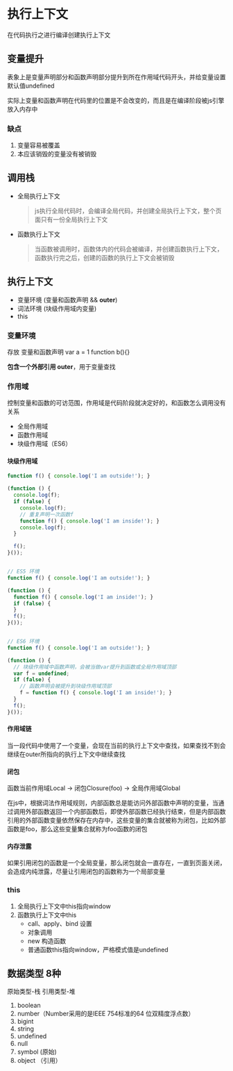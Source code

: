 # 执行上下文

在代码执行之进行编译创建执行上下文

## 变量提升

表象上是变量声明部分和函数声明部分提升到所在作用域代码开头，并给变量设置默认值undefined

实际上变量和函数声明在代码里的位置是不会改变的，而且是在编译阶段被js引擎放入内存中

### 缺点

1. 变量容易被覆盖
2. 本应该销毁的变量没有被销毁

## 调用栈

* 全局执行上下文
    > js执行全局代码时，会编译全局代码，并创建全局执行上下文，整个页面只有一份全局执行上下文
* 函数执行上下文
    > 当函数被调用时，函数体内的代码会被编译，并创建函数执行上下文，函数执行完之后，创建的函数的执行上下文会被销毁

## 执行上下文

* 变量环境 (变量和函数声明 && **outer**)
* 词法环境 (块级作用域内变量)
* this

### 变量环境

存放 变量和函数声明
var a = 1
function b(){}

**包含一个外部引用 outer**，用于变量查找

### 作用域

控制变量和函数的可访范围，作用域是代码阶段就决定好的，和函数怎么调用没有关系

* 全局作用域
* 函数作用域
* 块级作用域（ES6）

#### 块级作用域

```js
function f() { console.log('I am outside!'); }

(function () {
  console.log(f);
  if (false) {
    console.log(f);
    // 重复声明一次函数f
    function f() { console.log('I am inside!'); }
    console.log(f);
  }

  f();
}());


// ES5 环境
function f() { console.log('I am outside!'); }

(function () {
  function f() { console.log('I am inside!'); }
  if (false) {
  }
  f();
}());


// ES6 环境
function f() { console.log('I am outside!'); }

(function () {
  // 块级作用域中函数声明，会被当做var提升到函数或全局作用域顶部
  var f = undefined;
  if (false) {
    // 函数声明会被提升到块级作用域顶部
    f = function f() { console.log('I am inside!'); }
  }
  f();
}());
```

#### 作用域链

当一段代码中使用了一个变量，会现在当前的执行上下文中查找，如果查找不到会继续在outer所指向的执行上下文中继续查找

#### 闭包

函数当前作用域Local -> 闭包Closure(foo) -> 全局作用域Global

在js中，根据词法作用域规则，内部函数总是能访问外部函数中声明的变量，当通过调用外部函数返回一个内部函数后，即使外部函数已经执行结束，但是内部函数引用的外部函数变量依然保存在内存中，这些变量的集合就被称为闭包，比如外部函数是foo，那么这些变量集合就称为foo函数的闭包

#### 内存泄露

如果引用闭包的函数是一个全局变量，那么闭包就会一直存在，一直到页面关闭，会造成内纯泄露，尽量让引用闭包的函数称为一个局部变量

### this

1. 全局执行上下文中this指向window
2. 函数执行上下文中this
    * call、apply、bind 设置
    * 对象调用
    * new 构造函数
    * 普通函数this指向window，严格模式值是undefined

## 数据类型 8种

原始类型-栈
引用类型-堆

1. boolean
2. number（Number采用的是IEEE 754标准的64 位双精度浮点数）
3. bigint
4. string
5. undefined
6. null
7. symbol  (原始)
8. object （引用）
